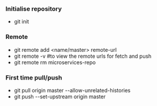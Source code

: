### Initialise repository
- git init

### Remote
- git remote add <name/master> remote-url
- git remote -v #to view the remote urls for fetch and push
- git remote rm microservices-repo

### First time pull/push
- git pull origin master --allow-unrelated-histories
- git push --set-upstream origin master
 

